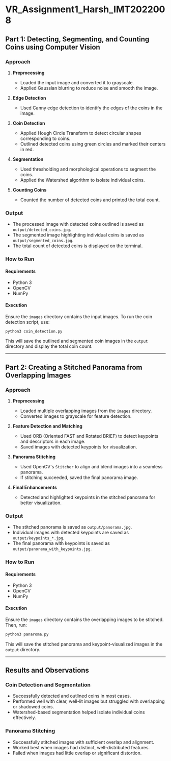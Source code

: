 # VR_Assignment1_Harsh_IMT2022008

## Part 1: Detecting, Segmenting, and Counting Coins using Computer Vision

### Approach

1. **Preprocessing**
   - Loaded the input image and converted it to grayscale.
   - Applied Gaussian blurring to reduce noise and smooth the image.
   
2. **Edge Detection**
   - Used Canny edge detection to identify the edges of the coins in the image.
   
3. **Coin Detection**
   - Applied Hough Circle Transform to detect circular shapes corresponding to coins.
   - Outlined detected coins using green circles and marked their centers in red.
   
4. **Segmentation**
   - Used thresholding and morphological operations to segment the coins.
   - Applied the Watershed algorithm to isolate individual coins.
   
5. **Counting Coins**
   - Counted the number of detected coins and printed the total count.
   
### Output
- The processed image with detected coins outlined is saved as `output/detected_coins.jpg`.
- The segmented image highlighting individual coins is saved as `output/segmented_coins.jpg`.
- The total count of detected coins is displayed on the terminal.

### How to Run
#### Requirements
- Python 3
- OpenCV
- NumPy

#### Execution
Ensure the `images` directory contains the input images. To run the coin detection script, use:

```bash
python3 coin_detection.py
```

This will save the outlined and segmented coin images in the `output` directory and display the total coin count.

---

## Part 2: Creating a Stitched Panorama from Overlapping Images

### Approach

1. **Preprocessing**
   - Loaded multiple overlapping images from the `images` directory.
   - Converted images to grayscale for feature detection.
   
2. **Feature Detection and Matching**
   - Used ORB (Oriented FAST and Rotated BRIEF) to detect keypoints and descriptors in each image.
   - Saved images with detected keypoints for visualization.
   
3. **Panorama Stitching**
   - Used OpenCV's `Stitcher` to align and blend images into a seamless panorama.
   - If stitching succeeded, saved the final panorama image.
   
4. **Final Enhancements**
   - Detected and highlighted keypoints in the stitched panorama for better visualization.
   
### Output
- The stitched panorama is saved as `output/panorama.jpg`.
- Individual images with detected keypoints are saved as `output/keypoints_*.jpg`.
- The final panorama with keypoints is saved as `output/panorama_with_keypoints.jpg`.

### How to Run
#### Requirements
- Python 3
- OpenCV
- NumPy

#### Execution
Ensure the `images` directory contains the overlapping images to be stitched. Then, run:

```bash
python3 panaroma.py
```

This will save the stitched panorama and keypoint-visualized images in the `output` directory.

---

## Results and Observations

### Coin Detection and Segmentation
- Successfully detected and outlined coins in most cases.
- Performed well with clear, well-lit images but struggled with overlapping or shadowed coins.
- Watershed-based segmentation helped isolate individual coins effectively.

### Panorama Stitching
- Successfully stitched images with sufficient overlap and alignment.
- Worked best when images had distinct, well-distributed features.
- Failed when images had little overlap or significant distortion.


